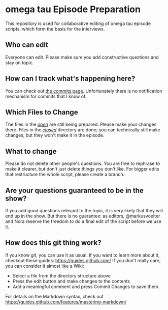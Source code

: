 # omega tau Episode Preparation

This repository is used for collaborative editing of omega tau episode scripts, which form the basis for the interviews.

## Who can edit

Everyone can edit. Please make sure you add constructive questions and stay on topic.

## How can I track what's happening here?

You can check out [the commits page](https://github.com/omegataupodcast/episode-prep/commits/master). Unfortunately there is no notification mechanism for commits that I know of.

## Which Files to Change

The files in the [_open_](https://github.com/omegataupodcast/episode-prep/tree/master/open) are still being prepared. Please make your changes there. Files in the [_closed_](https://github.com/omegataupodcast/episode-prep/tree/master/closed)  directory are done; you can technically still make changes, but they won't make it in the episode.

## What to change

Please do not delete other people's questions. You are free to rephrase to make it clearer, but don't just delete things you don't like. For bigger edits that restructure the whole script, please create a branch.

## Are your questions guaranteed to be in the show?

If you add good questions relevant to the topic, it is very likely that they will end up in the show. But there is no guarantee: as editors, @markusvoelter and Nora reserve the freedom to do a final edit of the script before we use it.

## How does this git thing work?

If you know git, you can use it as usual. If you want to learn more about it, checkout these guides: https://guides.github.com/ If you don't really care, you can consider it almost like a Wiki:

* Select a file from the directory structure above
* Press the edit button and make changes to the contents
* Add a meaningful comment and press Commit Changes to save them.

For details on the Markdown syntax, check out https://guides.github.com/features/mastering-markdown/
